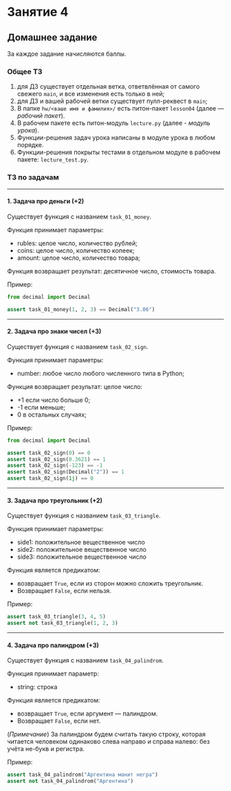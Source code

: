 # Занятие 4

## Домашнее задание

За каждое задание начисляются баллы.

### Общее ТЗ

1. для ДЗ существует отдельная ветка, ответвлённая от самого свежего `main`, и все изменения есть только в ней;
2. для ДЗ и вашей рабочей ветки существует пулл-реквест в `main`;
3. В папке `hw/<ваше имя и фамилия>/` есть питон-пакет `lesson04` (далее — _рабочий пакет_).
4. В рабочем пакете есть питон-модуль `lecture.py` (далее - _модуль урока_).
5. Функции-решения задач урока написаны в модуле урока в любом порядке.
6. Функции-решения покрыты тестами в отдельном модуле в рабочем пакете: `lecture_test.py`.

### ТЗ по задачам

---

#### 1. Задача про деньги (+2)

Существует функция с названием `task_01_money`.

Функция принимает параметры:
- rubles: целое число, количество рублей;
- coins: целое число, количество копеек;
- amount: целое число, количество товара;

Функция возвращает результат: десятичное число, стоимость товара.

Пример:

```python
from decimal import Decimal

assert task_01_money(1, 2, 3) == Decimal("3.06")
```

---

#### 2. Задача про знаки чисел (+3)

Существует функция с названием `task_02_sign`.

Функция принимает параметры:
- number: любое число любого численного типа в Python;

Функция возвращает результат: целое число:
- +1 если число больше 0;
- -1 если меньше;
- 0 в остальных случаях;

Пример:

```python
from decimal import Decimal

assert task_02_sign(0) == 0
assert task_02_sign(0.3621) == 1
assert task_02_sign(-123) == -1
assert task_02_sign(Decimal("2")) == 1
assert task_02_sign(1j) == 0
```

---

#### 3. Задача про треугольник (+2)

Существует функция с названием `task_03_triangle`.

Функция принимает параметры:
- side1: положительное вещественное число
- side2: положительное вещественное число
- side3: положительное вещественное число

Функция является предикатом:
- возвращает `True`, если из сторон можно сложить треугольник.
- Возвращает `False`, если нельзя.

Пример:

```python
assert task_03_triangle(3, 4, 5)
assert not task_03_triangle(1, 2, 3)
```

---

#### 4. Задача про палиндром (+3)

Существует функция с названием `task_04_palindrom`.

Функция принимает параметр:
- string: строка

Функция является предикатом:
- возвращает `True`, если аргумент — палиндром.
- Возвращает `False`, если нет.

(_Примечание_) За палиндром будем считать такую строку,
которая читается человеком одинаково слева направо и справа налево:
без учёта не-букв и регистра.

Пример:

```python
assert task_04_palindrom("Аргентина манит негра")
assert not task_04_palindrom("Аргентина")
```
